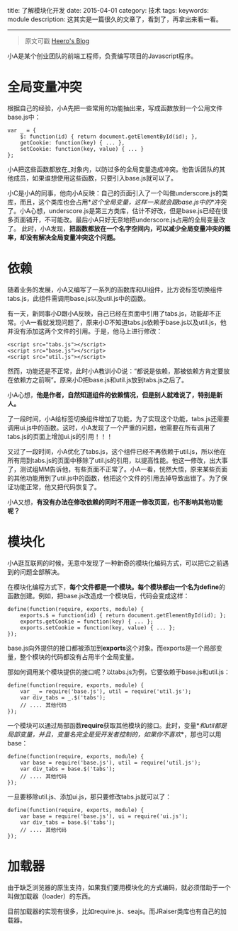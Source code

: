 title: 了解模块化开发
date: 2015-04-01
category: 技术
tags: 
keywords: module
description: 这其实是一篇很久的文章了，看到了，再拿出来看一看。

---

> 原文可戳 [Heero's Blog](http://heeroluo.net/article/detail/111/understand-javascript-modular-development)



小A是某个创业团队的前端工程师，负责编写项目的Javascript程序。


# 全局变量冲突
根据自己的经验，小A先把一些常用的功能抽出来，写成函数放到一个公用文件base.js中：

    var _ = {
        $: function(id) { return document.getElementById(id); },
        getCookie: function(key) { ... },
        setCookie: function(key, value) { ... }
    };

小A把这些函数都放在_对象内，以防过多的全局变量造成冲突。他告诉团队的其他成员，如果谁想使用这些函数，只要引入base.js就可以了。

小C是小A的同事，他向小A反映：自己的页面引入了一个叫做underscore.js的类库，而且，这个类库也会占用*_*这个全局变量，这样一来就会跟base.js中的*_*冲突了。小A心想，underscore.js是第三方类库，估计不好改，但是base.js已经在很多页面铺开，不可能改。最后小A只好无奈地把underscore.js占用的全局变量改了。
此时，小A发现，**把函数都放在一个名字空间内，可以减少全局变量冲突的概率，却没有解决全局变量冲突这个问题。**

# 依赖

随着业务的发展，小A又编写了一系列的函数库和UI组件，比方说标签切换组件tabs.js，此组件需调用base.js以及util.js中的函数。

有一天，新同事小D跟小A反映，自己已经在页面中引用了tabs.js，功能却不正常。小A一看就发现问题了，原来小D不知道tabs.js依赖于base.js以及util.js，他并没有添加这两个文件的引用。于是，他马上进行修改：

    <script src="tabs.js"></script>
    <script src="base.js"></script>
    <script src="util.js"></script>

然而，功能还是不正常，此时小A教训小D说：“都说是依赖，那被依赖方肯定要放在依赖方之前啊”。原来小D把base.js和util.js放到tabs.js之后了。

小A心想，**他是作者，自然知道组件的依赖情况，但是别人就难说了，特别是新人。**

了一段时间，小A给标签切换组件增加了功能，为了实现这个功能，tabs.js还需要调用ui.js中的函数。这时，小A发现了一个严重的问题，他需要在所有调用了tabs.js的页面上增加ui.js的引用！！！

又过了一段时间，小A优化了tabs.js，这个组件已经不再依赖于util.js，所以他在所有用到tabs.js的页面中移除了util.js的引用，以提高性能。他这一修改，出大事了，测试组MM告诉他，有些页面不正常了。小A一看，恍然大悟，原来某些页面的其他功能用到了util.js中的函数，他把这个文件的引用去掉导致出错了。为了保证功能正常，他又把代码恢复了。

小A又想，**有没有办法在修改依赖的同时不用逐一修改页面，也不影响其他功能呢？**

# 模块化

小A逛互联网的时候，无意中发现了一种新奇的模块化编码方式，可以把它之前遇到的问题全部解决。

在模块化编程方式下，**每个文件都是一个模块。**每个模块都由一个名为**define**的函数创建。例如，把base.js改造成一个模块后，代码会变成这样：

    define(function(require, exports, module) {
        exports.$ = function(id) { return document.getElementById(id); };
        exports.getCookie = function(key) { ... };
        exports.setCookie = function(key, value) { ... };
    });

base.js向外提供的接口都被添加到**exports**这个对象。而exports是一个局部变量，整个模块的代码都没有占用半个全局变量。

那如何调用某个模块提供的接口呢？以tabs.js为例，它要依赖于base.js和util.js：

    define(function(require, exports, module) {
        var _ = require('base.js'), util = require('util.js');
        var div_tabs = _.$('tabs');
        // .... 其他代码
    });

一个模块可以通过局部函数**require**获取其他模块的接口。此时，变量*_*和util都是局部变量，并且，变量名完全是受开发者控制的，如果你不喜欢*_*，那也可以用base：

    define(function(require, exports, module) {
        var base = require('base.js'), util = require('util.js');
        var div_tabs = base.$('tabs');
        // .... 其他代码
    });

一旦要移除util.js、添加ui.js，那只要修改tabs.js就可以了：

    define(function(require, exports, module) {
        var base = require('base.js'), ui = require('ui.js');
        var div_tabs = base.$('tabs');
        // .... 其他代码
    });

# 加载器

由于缺乏浏览器的原生支持，如果我们要用模块化的方式编码，就必须借助于一个叫做加载器（loader）的东西。

目前加载器的实现有很多，比如require.js、seajs。而JRaiser类库也有自己的加载器。
